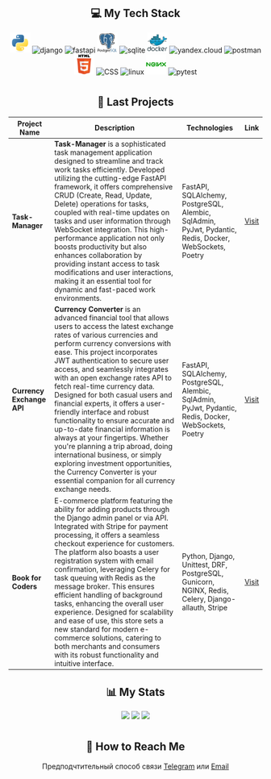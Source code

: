 <div align="center">

## 💻 My Tech Stack

<div>
  <img src="https://raw.githubusercontent.com/devicons/devicon/master/icons/python/python-original.svg" alt="python" width="40" height="40"/>
  <img src="https://cdn.worldvectorlogo.com/logos/django.svg" alt="django" width="40" height="40"/>
  <img src="https://user-images.githubusercontent.com/112638163/233412781-a7930a05-73d4-4972-8e66-1cbb7e876e42.svg" alt="fastapi" width="40" height="40"/>
  <img src="https://raw.githubusercontent.com/devicons/devicon/master/icons/postgresql/postgresql-original-wordmark.svg" alt="postgresql" width="40" height="40"/>
  <img src="https://www.vectorlogo.zone/logos/sqlite/sqlite-icon.svg" alt="sqlite" width="40" height="40"/>
  <img src="https://raw.githubusercontent.com/devicons/devicon/master/icons/docker/docker-original-wordmark.svg" alt="docker" width="40" height="40"/> 
  <img src="https://storage.yandexcloud.net/cloud-www-assets/region-assets/ru/favicon/favicon-120x120.png" alt="yandex.cloud" width="40" height="40"/>
  <img src="https://www.vectorlogo.zone/logos/getpostman/getpostman-icon.svg" alt="postman" width="40" height="40"/>
  <img src="https://raw.githubusercontent.com/devicons/devicon/master/icons/html5/html5-original-wordmark.svg" alt="html5" width="40" height="40"/>
  <img src="https://upload.wikimedia.org/wikipedia/commons/thumb/6/62/CSS3_logo.svg/240px-CSS3_logo.svg.png" alt="CSS" width="40" height="40"/>
  <img src="https://upload.wikimedia.org/wikipedia/commons/thumb/3/35/Tux.svg/202px-Tux.svg.png" alt="linux" width="40" height="40"/>
  <img src="https://raw.githubusercontent.com/devicons/devicon/master/icons/nginx/nginx-original.svg" alt="nginx" width="40" height="40"/>
  <img src="https://user-images.githubusercontent.com/112638163/233413583-3a426d0a-f257-42cd-8b7c-4d1bc3e4d2c8.svg" alt="pytest" width="40" height="40"/>
</div>


#
## 🚀 Last Projects
| Project Name          | Description                                                                                                                                                                                                                                                                                                                                | Technologies        | Link |
|-----------------------|--------------------------------------------------------------------------------------------------------------------------------------------------------------------------------------------------------------------------------------------------------------------------------------------------------------------------------------------|---------------------|------|
| **Task-Manager**          | **Task-Manager** is a sophisticated task management application designed to streamline and track work tasks efficiently. Developed utilizing the cutting-edge FastAPI framework, it offers comprehensive CRUD (Create, Read, Update, Delete) operations for tasks, coupled with real-time updates on tasks and user information through WebSocket integration. This high-performance application not only boosts productivity but also enhances collaboration by providing instant access to task modifications and user interactions, making it an essential tool for dynamic and fast-paced work environments. | FastAPI, SQLAlchemy, PostgreSQL, Alembic, SqlAdmin, PyJwt, Pydantic, Redis, Docker, WebSockets, Poetry           | [Visit](https://github.com/dazdik/Task-Manager) |
| **Currency Exchange API** | **Currency Converter** is an advanced financial tool that allows users to access the latest exchange rates of various currencies and perform currency conversions with ease. This project incorporates JWT authentication to secure user access, and seamlessly integrates with an open exchange rates API to fetch real-time currency data. Designed for both casual users and financial experts, it offers a user-friendly interface and robust functionality to ensure accurate and up-to-date financial information is always at your fingertips. Whether you're planning a trip abroad, doing international business, or simply exploring investment opportunities, the Currency Converter is your essential companion for all currency exchange needs.|  FastAPI, SQLAlchemy, PostgreSQL, Alembic, SqlAdmin, PyJwt, Pydantic, Redis, Docker, WebSockets, Poetry | [Visit](https://github.com/Rishat-Ver/currency_exchange_api) |
| **Book for Coders**            | E-commerce platform featuring the ability for adding products through the Django admin panel or via API. Integrated with Stripe for payment processing, it offers a seamless checkout experience for customers. The platform also boasts a user registration system with email confirmation, leveraging Celery for task queuing with Redis as the message broker. This ensures efficient handling of background tasks, enhancing the overall user experience. Designed for scalability and ease of use, this store sets a new standard for modern e-commerce solutions, catering to both merchants and consumers with its robust functionality and intuitive interface.                                                                                                                                                                                                                                                                              | Python, Django, Unittest, DRF, PostgreSQL, Gunicorn, NGINX, Redis, Celery, Django-allauth, Stripe      | [Visit](https://github.com/dazdik/smartstore) |

## 📊 My Stats

![](http://github-profile-summary-cards.vercel.app/api/cards/profile-details?username=dazdik&theme=buefy)
![](http://github-profile-summary-cards.vercel.app/api/cards/stats?username=dazdik&theme=buefy)
![](http://github-profile-summary-cards.vercel.app/api/cards/productive-time?username=dazdik&theme=buefy&utcOffset=8)


#
## 🦊 How to Reach Me
<!-- Дополнительные способы связи или запроса на сотрудничество -->

Предподчтительный способ связи [Telegram](https://t.me/Dazdik)
или [Email](mailto:dashustic@yandex.ru)

